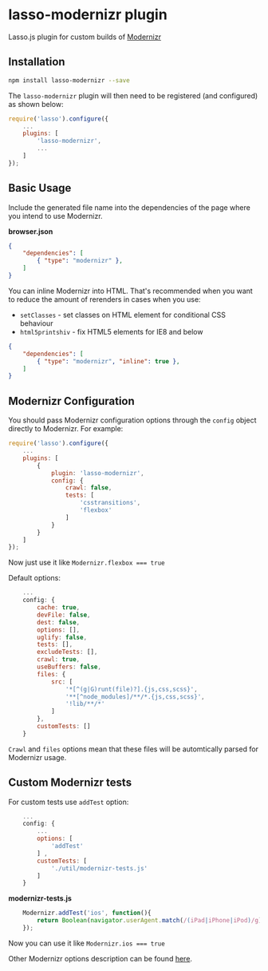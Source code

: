 # lasso-modernizr plugin

Lasso.js plugin for custom builds of [Modernizr](https://modernizr.com)

## Installation

```sh
npm install lasso-modernizr --save
```

The `lasso-modernizr` plugin will then need to be registered (and configured) as shown below:

```javascript
require('lasso').configure({
    ...
    plugins: [
        'lasso-modernizr',
        ...
    ]
});
```

## Basic Usage

Include the generated file name into the dependencies of the page where you intend to use Modernizr.

**browser.json**

```json
{
    "dependencies": [
        { "type": "modernizr" },
    ]
}
```

You can inline Modernizr into HTML. That's recommended when you want to reduce the amount of rerenders in cases when you use:
- `setClasses` - set classes on HTML element for conditional CSS behaviour
- `html5printshiv` - fix HTML5 elements for IE8 and below

```json
{
    "dependencies": [
        { "type": "modernizr", "inline": true },
    ]
}
```

## Modernizr Configuration

You should pass Modernizr configuration options through the `config` object directly to Modernizr. For example:

```js
require('lasso').configure({
    ...
    plugins: [
        {
            plugin: 'lasso-modernizr',
            config: {
                crawl: false,
                tests: [
                    'csstransitions',
                    'flexbox'
                ]
            }
        }
    ]
});
```

Now just use it like `Modernizr.flexbox === true`

Default options:

```js
    ...
    config: {
        cache: true,
        devFile: false,
        dest: false,
        options: [],
        uglify: false,
        tests: [],
        excludeTests: [],
        crawl: true,
        useBuffers: false,
        files: {
            src: [
                '*[^(g|G)runt(file)?].{js,css,scss}',
                '**[^node_modules]/**/*.{js,css,scss}',
                '!lib/**/*'
            ]
        },
        customTests: []
    }
```

`Crawl` and `files` options mean that these files will be automtically parsed for Modernizr usage.

## Custom Modernizr tests

For custom tests use `addTest` option:

```js
    ...
    config: {
        ...
        options: [
            'addTest'
        ] ,
        customTests: [
            './util/modernizr-tests.js'
        ]
    }
```

**modernizr-tests.js**

```js
    Modernizr.addTest('ios', function(){
        return Boolean(navigator.userAgent.match(/(iPad|iPhone|iPod)/g))
    });
```

Now you can use it like `Modernizr.ios === true`

Other Modernizr options description can be found [here](https://github.com/Modernizr/customizr#config-file).
